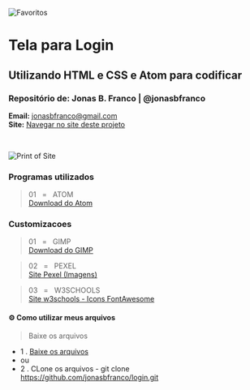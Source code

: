 ![Favoritos](https://img.shields.io/github/stars/jonasbfranco/login?style=social)

<p align='left'><h1><b>Tela para Login<br></h1></b></p>
<p align='left'><h2>Utilizando HTML e CSS e Atom para codificar</h2></b></p>
<p align='left'><h3><b>Repositório de:</b> Jonas B. Franco | @jonasbfranco<br></h3></b></p>
<b>Email:</b> <a href='mailto:jonasbfranco@gmail.com'>jonasbfranco@gmail.com</a><br>
<b>Site:</b> <a href='https://projeto2.netlify.com/'>Navegar no site deste projeto</a></p>
<br>

![Print of Site](https://github.com/jonasbfranco/login/blob/master/1.png?raw=true)

### Programas utilizados
> 01&nbsp;&nbsp;&nbsp;=&nbsp;&nbsp;&nbsp;ATOM<br>
[Download do Atom](https://atom.io/) 

### Customizacoes
> 01&nbsp;&nbsp;&nbsp;=&nbsp;&nbsp;&nbsp;GIMP<br>
[Download do GIMP](https://www.gimp.org/)

> 02&nbsp;&nbsp;&nbsp;=&nbsp;&nbsp;&nbsp;PEXEL<br>
[Site Pexel (Imagens)](https://www.pexels.com/)

> 03&nbsp;&nbsp;&nbsp;=&nbsp;&nbsp;&nbsp;W3SCHOOLS<br>
[Site w3schools - Icons FontAwesome](https://www.w3schools.com/icons/fontawesome5_intro.asp)


#### ⚙ Como utilizar meus arquivos 
> Baixe os arquivos 
* 1 . [Baixe os arquivos ](https://github.com/jonasbfranco/login/archive/master.zip)<br>
* ou
* 2 . CLone os arquivos - git clone https://github.com/jonasbfranco/login.git   





